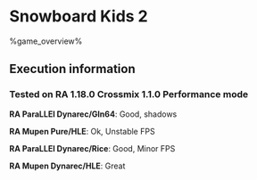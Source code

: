 # Snowboard Kids 2 

%game_overview%

## Execution information

### Tested on RA 1.18.0 Crossmix 1.1.0 Performance mode

**RA ParaLLEl Dynarec/Gln64**: Good, shadows

**RA Mupen Pure/HLE**: Ok, Unstable FPS

**RA ParaLLEl Dynarec/Rice**: Good, Minor FPS

**RA Mupen Dynarec/HLE**: Great